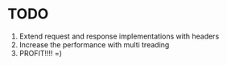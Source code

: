 # TODO

1. Extend request and response implementations with headers
2. Increase the performance with multi treading
3. PROFIT!!!! =)
